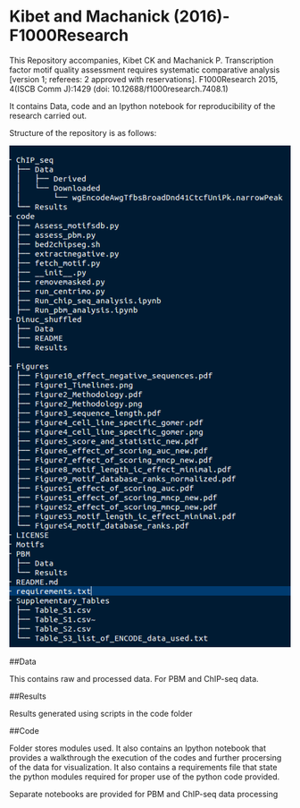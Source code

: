 # Kibet and Machanick (2016)-F1000Research
This Repository accompanies, Kibet CK and Machanick P. Transcription factor motif quality assessment 
requires systematic comparative analysis [version 1; referees: 2 approved with reservations]. 
F1000Research 2015, 4(ISCB Comm J):1429 (doi: 10.12688/f1000research.7408.1)


It contains Data, code and an Ipython notebook for reproducibility of the research carried out. 

Structure of the repository is as follows:

![alt tag](Project_structure.png)

##Data

This contains raw and processed data. For PBM and ChIP-seq data.

##Results

Results generated using scripts in the code folder

##Code

Folder stores modules used. It also contains an Ipython notebook that provides a walkthrough the execution of 
the codes and further procersing of the data for visualization. It also contains a requirements file that state the 
python modules required for proper use of the python code provided. 

Separate notebooks are provided for PBM and ChIP-seq data processing


